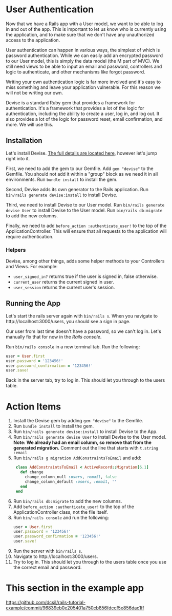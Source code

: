 # User Authentication

Now that we have a Rails app with a User model, we want to be able to log in and out of the app. This is important to let us know who is currently using the application, and to make sure that we don't have any unauthorized access to the application.

User authentication can happen in various ways, the simplest of which is password authentication. While we can easily add an encrypted password to our User model, this is simply the data model (the M part of MVC). We still need views to be able to input an email and password, controllers and logic to authenticate, and other mechanisms like forgot password.

Writing your own authentication logic is far more involved and it's easy to miss something and leave your application vulnerable. For this reason we will not be writing our own.

Devise is a standard Ruby gem that provides a framework for authentication. It's a framework that provides a lot of the logic for authentication, including the ability to create a user, log in, and log out. It also provides a lot of the logic for password reset, email confirmation, and more. We will use this.

## Installation

Let's install Devise. [The full details are located here](https://github.com/heartcombo/devise), however let's jump right into it.

First, we need to add the gem to our Gemfile. Add `gem "devise"` to the Gemfile. You should not add it within a "group" block as we need it in all environments. Run `bundle install` to install the gem.

Second, Devise adds its own generator to the Rails application. Run `bin/rails generate devise:install` to install Devise.

Third, we need to install Devise to our User model. Run `bin/rails generate devise User` to install Devise to the User model. Run `bin/rails db:migrate` to add the new columns.

Finally, we need to add `before_action :authenticate_user!` to the top of the ApplicationController. This will ensure that all requests to the application will require authentication.

### Helpers

Devise, among other things, adds some helper methods to your Controllers and Views. For example:
- `user_signed_in?` returns true if the user is signed in, false otherwise.
- `current_user` returns the current signed in user.
- `user_session` returns the current user's session.

## Running the App

Let's start the rails server again with `bin/rails s`. When you navigate to http://localhost:3000/users, you should see a sign in page.

Our user from last time doesn't have a password, so we can't log in. Let's manually fix that for now in the _Rails console_.

Run `bin/rails console` in a new terminal tab. Run the following:

```ruby
user = User.first
user.password = '123456!'
user.password_confirmation = '123456!'
user.save!
```

Back in the server tab, try to log in. This should let you through to the users table.

# Action Items

1. Install the Devise gem by adding `gem "devise"` to the Gemfile.
2. Run `bundle install` to install the gem.
3. Run `bin/rails generate devise:install` to install Devise to the App.
4. Run `bin/rails generate devise User` to install Devise to the User model. **Note: We already had an email column, so remove that from the generated migration.** Comment out the line that starts with `t.string :email`
5. Run `bin/rails g migration AddConstraintsToEmail` and add:
   ```ruby
    class AddConstraintsToEmail < ActiveRecord::Migration[6.1]
      def change
        change_column_null :users, :email, false
        change_column_default :users, :email, ''
      end
    end
   ```
5. Run `bin/rails db:migrate` to add the new columns.
6. Add `before_action :authenticate_user!` to the top of the ApplicationController class, not the file itself.
7. Run `bin/rails console` and run the following:
    ```ruby
    user = User.first
    user.password = '123456!'
    user.password_confirmation = '123456!'
    user.save!
    ```
8. Run the server with `bin/rails s`.
9. Navigate to http://localhost:3000/users.
10. Try to log in. This should let you through to the users table once you use the correct email and password.

# This section in the example app

https://github.com/dcsil/rails-tutorial-example/commit/96839eb0e205401a750cb856fdccf5e856dac1ff